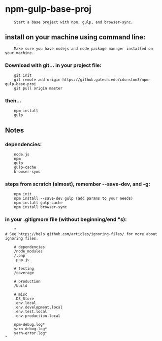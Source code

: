 # npm-gulp-base-proj

        Start a base project with npm, gulp, and browser-sync.

## install on your machine using command line:

        Make sure you have nodejs and node package manager installed on your machine.

###       Download with git... in your project file:

        git init
        git remote add origin https://github.gatech.edu/cdunston3/npm-gulp-base-proj
        git pull origin master

###       then...

        npm install
        gulp

## Notes

### dependencies:

        node.js
        npm
        gulp
        gulp-cache
        browser-sync

        
### steps from scratch (almost), remember --save-dev, and -g:

        npm init
        npm install --save-dev gulp (add params to your needs)
        npm install gulp-cache
        npm install browser-sync


### in your .gitigmore file (without beginning/end "s):

        "
	# See https://help.github.com/articles/ignoring-files/ for more about ignoring files.

        # dependencies
        /node_modules
        /.pnp
        .pnp.js

        # testing
        /coverage

        # production
        /build

        # misc
        .DS_Store
        .env.local
        .env.development.local
        .env.test.local
        .env.production.local

        npm-debug.log*
        yarn-debug.log*
        yarn-error.log*
	"

